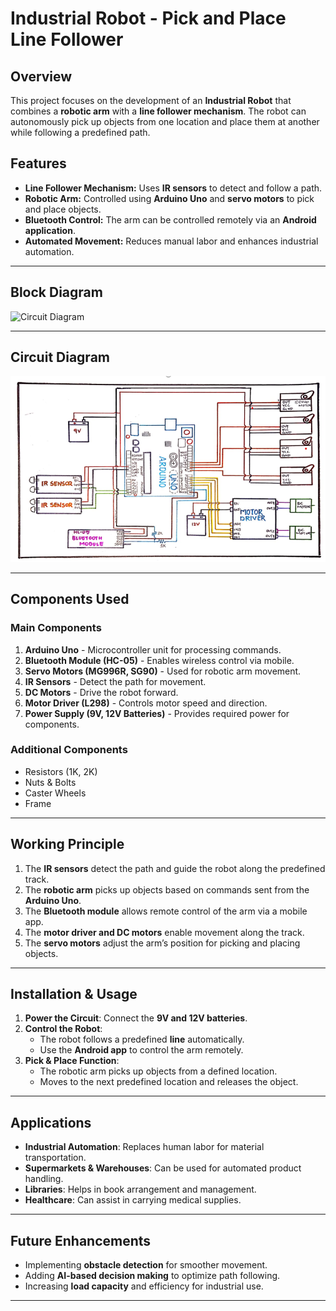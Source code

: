 

# **Industrial Robot - Pick and Place Line Follower**

## **Overview**
This project focuses on the development of an **Industrial Robot** that combines a **robotic arm** with a **line follower mechanism**. The robot can autonomously pick up objects from one location and place them at another while following a predefined path.


## **Features**
- **Line Follower Mechanism:** Uses **IR sensors** to detect and follow a path.
- **Robotic Arm:** Controlled using **Arduino Uno** and **servo motors** to pick and place objects.
- **Bluetooth Control:** The arm can be controlled remotely via an **Android application**.
- **Automated Movement:** Reduces manual labor and enhances industrial automation.

---

## **Block Diagram**

![Circuit Diagram](images/Block-diagram.png)


---

## **Circuit Diagram**

![Circuit Diagram](images/circuit_diagram.png)

---

## **Components Used**
### **Main Components**
1. **Arduino Uno** - Microcontroller unit for processing commands.
2. **Bluetooth Module (HC-05)** - Enables wireless control via mobile.
3. **Servo Motors (MG996R, SG90)** - Used for robotic arm movement.
4. **IR Sensors** - Detect the path for movement.
5. **DC Motors** - Drive the robot forward.
6. **Motor Driver (L298)** - Controls motor speed and direction.
7. **Power Supply (9V, 12V Batteries)** - Provides required power for components.

### **Additional Components**
- Resistors (1K, 2K)
- Nuts & Bolts
- Caster Wheels
- Frame

---

## **Working Principle**
1. The **IR sensors** detect the path and guide the robot along the predefined track.
2. The **robotic arm** picks up objects based on commands sent from the **Arduino Uno**.
3. The **Bluetooth module** allows remote control of the arm via a mobile app.
4. The **motor driver and DC motors** enable movement along the track.
5. The **servo motors** adjust the arm’s position for picking and placing objects.

---

## **Installation & Usage**
1. **Power the Circuit**: Connect the **9V and 12V batteries**.
2. **Control the Robot**:
   - The robot follows a predefined **line** automatically.
   - Use the **Android app** to control the arm remotely.
3. **Pick & Place Function**:
   - The robotic arm picks up objects from a defined location.
   - Moves to the next predefined location and releases the object.

---

## **Applications**
- **Industrial Automation**: Replaces human labor for material transportation.
- **Supermarkets & Warehouses**: Can be used for automated product handling.
- **Libraries**: Helps in book arrangement and management.
- **Healthcare**: Can assist in carrying medical supplies.

---

## **Future Enhancements**
- Implementing **obstacle detection** for smoother movement.
- Adding **AI-based decision making** to optimize path following.
- Increasing **load capacity** and efficiency for industrial use.

---

